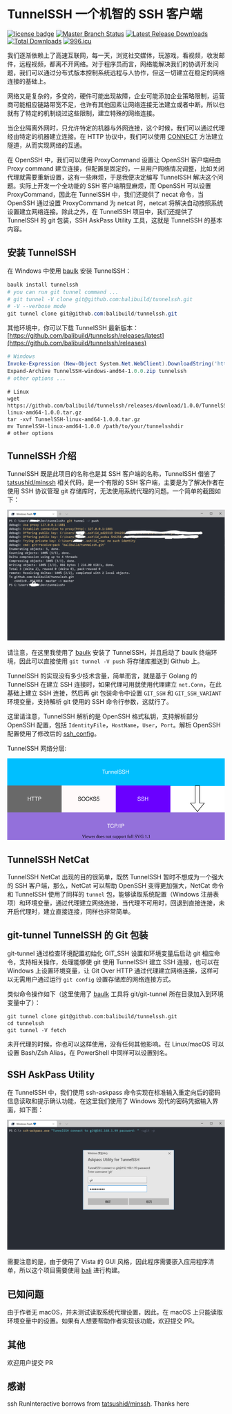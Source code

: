 # TunnelSSH 一个机智的 SSH 客户端

[![license badge](https://img.shields.io/github/license/balibuild/tunnelssh.svg)](LICENSE)
[![Master Branch Status](https://github.com/balibuild/tunnelssh/workflows/CI/badge.svg)](https://github.com/balibuild/tunnelssh/actions)
[![Latest Release Downloads](https://img.shields.io/github/downloads/balibuild/tunnelssh/latest/total.svg)](https://github.com/balibuild/tunnelssh/releases/latest)
[![Total Downloads](https://img.shields.io/github/downloads/balibuild/tunnelssh/total.svg)](https://github.com/balibuild/tunnelssh/releases)
[![996.icu](https://img.shields.io/badge/link-996.icu-red.svg)](https://996.icu)


我们逐渐依赖上了高速互联网，每一天，浏览社交媒体，玩游戏，看视频，收发邮件，远程视频，都离不开网络。对于程序员而言，网络能解决我们的协调开发问题，我们可以通过分布式版本控制系统远程与人协作，但这一切建立在稳定的网络连接的基础上。

网络又是复杂的，多变的，硬件可能出现故障，企业可能添加企业策略限制，运营商可能相应链路带宽不足，也许有其他因素让网络连接无法建立或者中断。所以也就有了特定的机制绕过这些限制，建立特殊的网络连接。

当企业隔离外网时，只允许特定的机器与外网连接，这个时候，我们可以通过代理经由特定的机器建立连接。在 HTTP 协议中，我们可以使用 [CONNECT](https://developer.mozilla.org/en-US/docs/Web/HTTP/Methods/CONNECT) 方法建立隧道，从而实现网络的互通。

在 OpenSSH 中，我们可以使用 ProxyCommand 设置让 OpenSSH 客户端经由 Proxy command 建立连接，但配置是固定的，一旦用户网络情况调整，比如关闭代理就需要重新设置，这有一些麻烦，于是我便决定编写 TunnelSSH 解决这个问题。实际上开发一个全功能的 SSH 客户端稍显麻烦，而 OpenSSH 可以设置 ProxyCommand，因此在 TunnelSSH 中，我们还提供了 necat 命令，当 OpenSSH 通过设置 ProxyCommand 为 netcat 时，netcat 将解决自动按照系统设置建立网络连接。除此之外，在 TunnelSSH 项目中，我们还提供了 TunnelSSH 的 git 包装，SSH AskPass Utility 工具，这就是 TunnelSSH 的基本内容。

## 安装 TunnelSSH

在 Windows 中使用 [baulk](https://github.com/baulk/baulk) 安装 TunnelSSH：

```powershell
baulk install tunnelssh
# you can run git tunnel command ...
# git tunnel -V clone git@github.com:balibuild/tunnelssh.git
# -V --verbose mode
git tunnel clone git@github.com:balibuild/tunnelssh.git
```

其他环境中，你可以下载 TunnelSSH 最新版本：[https://github.com/balibuild/tunnelssh/releases/latest](https://github.com/balibuild/tunnelssh/releases)

```powershell
# Windows
Invoke-Expression (New-Object System.Net.WebClient).DownloadString('https://github.com/balibuild/tunnelssh/releases/download/1.0.0/TunnelSSH-windows-amd64-1.0.0.zip')
Expand-Archive TunnelSSH-windows-amd64-1.0.0.zip tunnelssh
# other options ...
```


```shell
# Linux
wget https://github.com/balibuild/tunnelssh/releases/download/1.0.0/TunnelSSH-linux-amd64-1.0.0.tar.gz
tar -xvf TunnelSSH-linux-amd64-1.0.0.tar.gz
mv TunnelSSH-linux-amd64-1.0.0 /path/to/your/tunnelsshdir
# other options
```

## TunnelSSH 介绍

TunnelSSH 既是此项目的名称也是其 SSH 客户端的名称，TunnelSSH 借鉴了 [tatsushid/minssh](https://github.com/tatsushid/minssh) 相关代码，是一个有限的 SSH 客户端，主要是为了解决作者在使用 SSH 协议管理 git 存储库时，无法使用系统代理的问题。一个简单的截图如下：

![](./docs/images/snapshot.png)

请注意，在这里我使用了 [baulk](https://github.com/baulk/baulk.git) 安装了 TunnelSSH，并且启动了 baulk 终端环境，因此可以直接使用 `git tunnel -V push` 将存储库推送到 Github 上。

TunnelSSH 的实现没有多少技术含量，简单而言，就是基于 Golang 的 TunnelSSH 在建立 SSH 连接时，如果代理可用就使用代理建立 `net.Conn`，在此基础上建立 SSH 连接，然后再 git 包装命令中设置 `GIT_SSH` 和 `GIT_SSH_VARIANT` 环境变量，支持解析 git 使用的 SSH 命令行参数，这就行了。

这里请注意，TunnelSSH 解析的是 OpenSSH 格式私钥，支持解析部分 OpenSSH 配置，包括 `IdentityFile`，`HostName`，`User`，`Port`。解析 OpenSSH 配置使用了修改后的 [ssh_config](https://github.com/kevinburke/ssh_config)。

TunnelSSH 网络分层:

![](./docs/images/layer.svg)

## TunnelSSH NetCat

TunnelSSH NetCat 出现的目的很简单，既然 TunnelSSH 暂时不想成为一个强大的 SSH 客户端，那么，NetCat 可以帮助 OpenSSH 变得更加强大，NetCat 命令和 TunnelSSH 使用了同样的 `tunnel` 包，能够读取系统配置（Windows 注册表项）和环境变量，通过代理建立网络连接，当代理不可用时，回退到直接连接，未开启代理时，建立直接连接，同样也非常简单。

## git-tunnel TunnelSSH 的 Git 包装

git-tunnel 通过检查环境配置初始化 GIT_SSH 设置和环境变量后启动 git 相应命令，支持相关操作，处理能够使 git 使用 TunnelSSH 建立 SSH 连接，也可以在 Windows 上设置环境变量，让 Git Over HTTP 通过代理建立网络连接，这样可以无需用户通过运行 `git config` 设置存储库的网络连接方式。

类似命令操作如下（这里使用了 [baulk](https://github.com/baulk/baulk.git) 工具将 git/git-tunnel 所在目录加入到环境变量中了）：

```shell
git tunnel clone git@github.com:balibuild/tunnelssh.git
cd tunnelssh
git tunnel -V fetch
```

未开代理的时候，你也可以这样使用，没有任何其他影响。在 Linux/macOS 可以设置 Bash/Zsh Alias，在 PowerShell 中同样可以设置别名。

## SSH AskPass Utility

在 TunnelSSH 中，我们使用 ssh-askpass 命令实现在标准输入重定向后的密码信息读取和提示确认功能，在这里我们使用了 Windows 现代的密码凭据输入界面，如下图：

![](./docs/images/ssh-askpass.png)

需要注意的是，由于使用了 Vista 的 GUI 风格，因此程序需要嵌入应用程序清单，所以这个项目需要使用 [bali](https://github.com/balibuild/bali) 进行构建。

## 已知问题

由于作者无 macOS，并未测试读取系统代理设置，因此，在 macOS 上只能读取环境变量中的设置。如果有人想要帮助作者实现该功能，欢迎提交 PR。

## 其他

欢迎用户提交 PR

## 感谢

ssh RunInteractive borrows from [tatsushid/minssh](https://github.com/tatsushid/minssh). Thanks here
